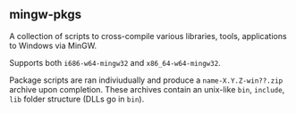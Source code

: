 mingw-pkgs
-----------

A collection of scripts to cross-compile various libraries, tools, applications to Windows via MinGW.

Supports both `i686-w64-mingw32` and `x86_64-w64-mingw32`.

Package scripts are ran indiviudually and produce a `name-X.Y.Z-win??.zip` archive upon completion.
These archives contain an unix-like `bin`, `include`, `lib` folder structure (DLLs go in `bin`).
